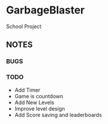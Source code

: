 # GarbageBlaster
School Project
## NOTES
### BUGS
### TODO
 - Add Timer
  - Game is countdown
 - Add New Levels
  - Improve level design
 - Add Score saving and leaderboards